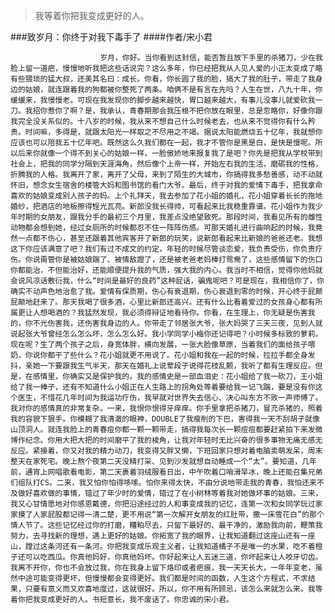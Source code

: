 > 我等着你把我变成更好的人。

###致岁月：你终于对我下毒手了
####作者/宋小君

						岁月，你好。当你看到这封信，能否暂且放下手里的杀猪刀，少在我脸上留一道疤，慢慢地听我把这些话说完？这么多年，你已经把我从人见人爱的小正太变成了略有些猥琐的猛大叔，还美其名曰：成长。你看，你长圆了我的脸，搞大了我的肚子，带走了我身边的姑娘，就连跟着我的狗都被你整死了两条。咱俩不是有言在先吗？人生在世，八九十年，你缓缓来，我慢慢老。可现在我发现你的脚步越来越快，胃口越来越大，有事儿没事儿就爱砍我一刀。我招你惹你了啊？是，我承认，青春期那会我压根不把你放在眼里，总是忽略你，好像你跟我完全没关系似的。十八岁的时候，我从来不想自己什么时候老去，也从来不觉得你有什么矜贵。时间嘛，多得是，就跟太阳光一样取之不尽用之不竭。据说太阳能燃烧五十亿年，我就想你应该也可以陪我五十亿年吧。既然这么久我们都在一起，我才不管你是黑是白，是快是慢呢。所以后来你就像一个得不到关心的姑娘一样，一脸傲娇地来报复我了是吧？你先是把我从学校带到社会上，把我的同学分隔到天涯海角，然后像个上帝一样，开始左右我的生活，磨砺我的性格，折腾我的人格。我离开了家，离开了父母，来到了陌生的大城市，你搞得我多愁善感，动不动就怀旧，想念女生宿舍的楼管大妈和图书馆的看门大爷。最后，终于对我的爱情下毒手，把我拿命喜欢的姑娘变成别人孩子的妈。上个礼拜天，我去参加了花小姐的婚礼，花小姐穿着长长的拖地婚纱，把酒店的地板擦得锃光瓦亮。新郎没我长得帅，可看起来比我稳重靠谱。花小姐作为我少年时期的女朋友，跟我分手的最初三个月里，我差点没绝望致死。那段时间，我看见所有的雌性动物都会想到她，经过女厕所的时候都忍不住一阵阵伤感。可那天婚礼进行曲响起的时候，我竟然一点都不伤心，甚至还跟着其他宾客开了新郎的玩笑，说新郎看起来比新娘的爸爸还老。我想这下你应该满意了吧？我们有过不成文的约定，年轻的时候尽管谈恋爱，我负责受伤，你负责疗伤。你说甭管你是被姑娘踹了、被情敌蹬了，还是被老爸老妈棒打鸳鸯了，这些感情留下的伤口你都能治，不但能治好，还能顺便提升我的气质，强大我的内心。我当时不相信，觉得你他妈就会说风凉话敷衍我，什么“时间是最好的良药”这种屁话，骗鬼呢吧？可是现在，我相信你了，你确实不动声色地治愈了我。爱情有保质期，伤心有衰退期，伤心衰退到零的时候，开心终于屁颠屁颠地赶来了。那天我喝了很多酒，心里比新郎还高兴。还有什么比看着爱过的女孩身心都有所属更让人想喝酒的？我猛然发现，我必须得辩证地看待你。你看，在生理上，你无疑是伤害我的，你不光伤害我，还伤害我身边的人。你带走了邻居张大爷，张大妈哭了三天三夜，见到人就说起张大爷曾经怎么怎么坏，怎么怎么好。我小学同学小梅你还记得吧？小时候多标致的萝莉。现在呢？生了两个孩子之后，身宽体胖，横向发展，一张大脸像草原，当着我们的面给孩子喂奶，你说你都干了些什么？花小姐就更不用说了。花小姐和我在一起的时候，拉拉手都全身发抖，亲她一下要跟我生气半天，那天在婚礼上说荤段子说得花枝乱颤，我听了都有生理反应。但是，在感情里，你确实又是保护我的。我的感情史是一部血泪史：花小姐给了我一砍刀，王小姐给了我一棒子，还有不知道什么小姐正在人生路上的拐角处等着要给我一记飞踹，要是没有你这个医生，不惜花几年时间为我运功疗伤，我早就对世界失去信心、决心叫东方不败一声师傅了。我对你的感情真的非常复杂。一来，我恨你恨得牙痒痒。你手里拿把杀猪刀，冒充杀猪的，照着我的容貌下狠手。你模糊了我清澈的眼神，DOUBLE了我瘦削的下巴，害得我一天不刮胡子就像山顶洞人。就连我脸上的青春痘你都一颗一颗带走，搞得我每次长一颗痘痘都要赶紧拍下来发微博作纪念。你用大把大把的时间磨平了我的棱角，让我对年轻时无比兴奋的很多事物无痛无感无反应。紧接着，你又对我的精力动刀，我变得又胖又懒，下班回家只想对着电脑卖萌发呆，周末整天在家死宅。晚上熬个夜第二天没精打采、见到沙发就想自动睡成一个“太”。要知道，几年前，通宵上网唱歌看电影，第二天裹着羽绒服看日出，中午吹着口哨滑旱冰，晚上还能召集兄弟们组队打CS。二来，我又怕你怕得哆嗦。怕你来得太快，不由分说地带走我的青春，我怕还来不及做好喜欢做的事情，错过了年少时的爱情，错过了在小树林等着我对她做坏事的姑娘。三来，我又心甘情愿地对你感恩戴德，你把沿途经过的人和事变成我的记忆，连第一次和女同学玩过家家摸了人家屁股都记得一清二楚，更不用说“第一次解开女朋友的红肚带，撒一床雪花白”的那个情人节了。这些记忆经过你的打磨，糟粕尽去，只留下最好的、最干净的，激励我向前，鞭策我努力，去寻找新的理想，遇上更好的姑娘。你拓宽了我的眼界，让我知道翻过这座山还有一座山，蹚过这条河还有一条河。你把我变成乐观主义者，让我知道橘子不是唯一的水果，吃不着橙子还可以吃西瓜。你真他妈好，你真他妈坏。你好起来让人五迷三道，你坏起来让人咬牙切齿。我离不开你，你也不会放过我，你在我身上留下烙印或者疤痕，我一天天长大，一年年变老，虽然中途可能变得更坏，但慢慢都会变得更好。我们都是时间的函数，人生这个方程式，不求结果，只要有意义而又欢喜地度过，这就很好。所以，你不用有所顾忌，该怎么来就怎么来。我等着你把我变成更好的人。书短意长，我不废话了。你忠诚的宋小君。			  		